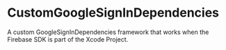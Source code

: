# CustomGoogleSignInDependencies
A custom GoogleSignInDependencies framework that works when the Firebase SDK is part of the Xcode Project.
